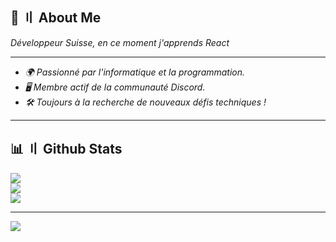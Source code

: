 ## <a id="aboutme"></a>🐉 〢 About Me
*Développeur Suisse, en ce moment j'apprends React*

---

- *🌍 Passionné par l'informatique et la programmation.*
- *🖥️ Membre actif de la communauté Discord.*
- *🛠️ Toujours à la recherche de nouveaux défis techniques !*

---

## <a id="githubstats"></a>📊 〢 Github Stats
![](https://github-readme-stats.vercel.app/api?username=BackSlashhDev&theme=dark&hide_border=false&include_all_commits=true&count_private=false)<br/>
![](https://github-readme-streak-stats.herokuapp.com/?user=BackSlashhDev&theme=dark&hide_border=false)<br/>
![](https://github-readme-stats.vercel.app/api/top-langs/?username=BackSlashhDev&theme=dark&hide_border=false&include_all_commits=true&count_private=false&layout=compact)

---

[![](https://visitcount.itsvg.in/api?id=BackSlashhDev&icon=2&color=12)](https://visitcount.itsvg.in)
